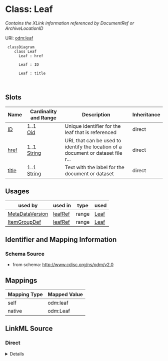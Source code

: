 # Class: Leaf


_Contains the XLink information referenced by DocumentRef or ArchiveLocationID_





URI: [odm:leaf](http://www.cdisc.org/ns/odm/v2.0/leaf)



```mermaid
 classDiagram
    class Leaf
      Leaf : href
        
      Leaf : ID
        
      Leaf : title
        
      
```




<!-- no inheritance hierarchy -->


## Slots

| Name | Cardinality and Range | Description | Inheritance |
| ---  | --- | --- | --- |
| [ID](ID.md) | 1..1 <br/> [Oid](Oid.md) | Unique identifier for the leaf that is referenced | direct |
| [href](href.md) | 1..1 <br/> [String](String.md) | URL that can be used to identify the location of a document or dataset file r... | direct |
| [title](title.md) | 1..1 <br/> [String](String.md) | Text with the label for the document or dataset | direct |





## Usages

| used by | used in | type | used |
| ---  | --- | --- | --- |
| [MetaDataVersion](MetaDataVersion.md) | [leafRef](leafRef.md) | range | [Leaf](Leaf.md) |
| [ItemGroupDef](ItemGroupDef.md) | [leafRef](leafRef.md) | range | [Leaf](Leaf.md) |






## Identifier and Mapping Information







### Schema Source


* from schema: http://www.cdisc.org/ns/odm/v2.0





## Mappings

| Mapping Type | Mapped Value |
| ---  | ---  |
| self | odm:leaf |
| native | odm:Leaf |





## LinkML Source

<!-- TODO: investigate https://stackoverflow.com/questions/37606292/how-to-create-tabbed-code-blocks-in-mkdocs-or-sphinx -->

### Direct

<details>
```yaml
name: leaf
description: Contains the XLink information referenced by DocumentRef or ArchiveLocationID
from_schema: http://www.cdisc.org/ns/odm/v2.0
slots:
- ID
- href
- title
slot_usage:
  ID:
    name: ID
    domain_of:
    - leaf
    - Signature
    - Annotation
    range: oid
    required: true
  href:
    name: href
    domain_of:
    - leaf
    - Include
    - ExternalCodeList
    - ExternalCodeLib
    - Image
    - Coding
    required: true
  title:
    name: title
    description: Text with the label for the document or dataset.
    domain_of:
    - leaf
    required: true
    minimum_cardinality: 1
    maximum_cardinality: 1
class_uri: odm:leaf

```
</details>

### Induced

<details>
```yaml
name: leaf
description: Contains the XLink information referenced by DocumentRef or ArchiveLocationID
from_schema: http://www.cdisc.org/ns/odm/v2.0
slot_usage:
  ID:
    name: ID
    domain_of:
    - leaf
    - Signature
    - Annotation
    range: oid
    required: true
  href:
    name: href
    domain_of:
    - leaf
    - Include
    - ExternalCodeList
    - ExternalCodeLib
    - Image
    - Coding
    required: true
  title:
    name: title
    description: Text with the label for the document or dataset.
    domain_of:
    - leaf
    required: true
    minimum_cardinality: 1
    maximum_cardinality: 1
attributes:
  ID:
    name: ID
    description: Unique identifier for the leaf that is referenced.
    from_schema: http://www.cdisc.org/ns/odm/v2.0
    rank: 1000
    alias: ID
    owner: leaf
    domain_of:
    - leaf
    - Signature
    - Annotation
    range: oid
    required: true
  href:
    name: href
    description: URL that can be used to identify the location of a document or dataset
      file relative to the folder containing the ODM file.
    from_schema: http://www.cdisc.org/ns/odm/v2.0
    rank: 1000
    alias: href
    owner: leaf
    domain_of:
    - leaf
    - Include
    - ExternalCodeList
    - ExternalCodeLib
    - Image
    - Coding
    range: string
    required: true
  title:
    name: title
    description: Text with the label for the document or dataset.
    from_schema: http://www.cdisc.org/ns/odm/v2.0
    rank: 1000
    alias: title
    owner: leaf
    domain_of:
    - leaf
    range: string
    required: true
    minimum_cardinality: 1
    maximum_cardinality: 1
class_uri: odm:leaf

```
</details>